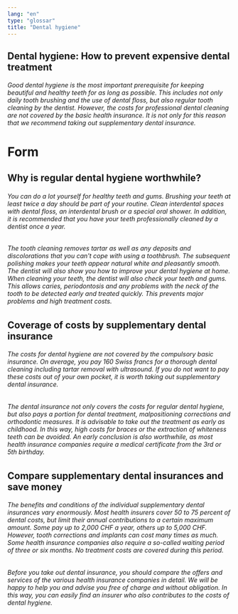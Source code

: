 ```yaml
---
lang: "en"
type: "glossar"
title: "Dental hygiene"
---
```


## Dental hygiene: How to prevent expensive dental treatment

###### Good dental hygiene is the most important prerequisite for keeping beautiful and healthy teeth for as long as possible. This includes not only daily tooth brushing and the use of dental floss, but also regular tooth cleaning by the dentist. However, the costs for professional dental cleaning are not covered by the basic health insurance. It is not only for this reason that we recommend taking out supplementary dental insurance.

# Form

## Why is regular dental hygiene worthwhile?

###### You can do a lot yourself for healthy teeth and gums. Brushing your teeth at least twice a day should be part of your routine. Clean interdental spaces with dental floss, an interdental brush or a special oral shower. In addition, it is recommended that you have your teeth professionally cleaned by a dentist once a year.

###### The tooth cleaning removes tartar as well as any deposits and discolorations that you can't cope with using a toothbrush. The subsequent polishing makes your teeth appear natural white and pleasantly smooth. The dentist will also show you how to improve your dental hygiene at home. When cleaning your teeth, the dentist will also check your teeth and gums. This allows caries, periodontosis and any problems with the neck of the tooth to be detected early and treated quickly. This prevents major problems and high treatment costs.

## Coverage of costs by supplementary dental insurance

###### The costs for dental hygiene are not covered by the compulsory basic insurance. On average, you pay 160 Swiss francs for a thorough dental cleaning including tartar removal with ultrasound. If you do not want to pay these costs out of your own pocket, it is worth taking out supplementary dental insurance.

###### The dental insurance not only covers the costs for regular dental hygiene, but also pays a portion for dental treatment, malpositioning corrections and orthodontic measures. It is advisable to take out the treatment as early as childhood. In this way, high costs for braces or the extraction of whiteness teeth can be avoided. An early conclusion is also worthwhile, as most health insurance companies require a medical certificate from the 3rd or 5th birthday.

## Compare supplementary dental insurances and save money

###### The benefits and conditions of the individual supplementary dental insurances vary enormously. Most health insurers cover 50 to 75 percent of dental costs, but limit their annual contributions to a certain maximum amount. Some pay up to 2,000 CHF a year, others up to 5,000 CHF. However, tooth corrections and implants can cost many times as much. Some health insurance companies also require a so-called waiting period of three or six months. No treatment costs are covered during this period.

###### Before you take out dental insurance, you should compare the offers and services of the various health insurance companies in detail. We will be happy to help you and advise you free of charge and without obligation. In this way, you can easily find an insurer who also contributes to the costs of dental hygiene.

